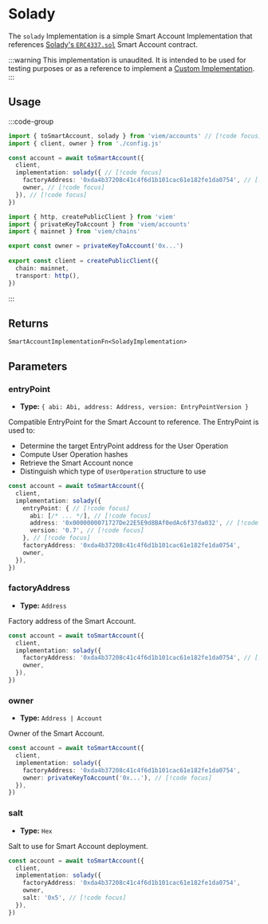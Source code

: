 # Solady

The `solady` Implementation is a simple Smart Account Implementation that references [Solady's `ERC4337.sol`](https://github.com/Vectorized/solady/blob/main/src/accounts/ERC4337.sol) Smart Account contract.

:::warning
This implementation is unaudited. It is intended to be used for testing purposes or as a reference to implement a [Custom Implementation](/docs/accounts/smart/custom).
:::

## Usage

:::code-group

```ts twoslash [example.ts]
import { toSmartAccount, solady } from 'viem/accounts' // [!code focus]
import { client, owner } from './config.js'

const account = await toSmartAccount({
  client,
  implementation: solady({ // [!code focus]
    factoryAddress: '0xda4b37208c41c4f6d1b101cac61e182fe1da0754', // [!code focus]
    owner, // [!code focus]
  }), // [!code focus]
})
```

```ts twoslash [config.ts] filename="config.ts"
import { http, createPublicClient } from 'viem'
import { privateKeyToAccount } from 'viem/accounts'
import { mainnet } from 'viem/chains'

export const owner = privateKeyToAccount('0x...')
 
export const client = createPublicClient({
  chain: mainnet,
  transport: http(),
})
```

:::

## Returns

`SmartAccountImplementationFn<SoladyImplementation>`

## Parameters

### entryPoint

- **Type:** `{ abi: Abi, address: Address, version: EntryPointVersion }`

Compatible EntryPoint for the Smart Account to reference. The EntryPoint is used
to:

- Determine the target EntryPoint address for the User Operation
- Compute User Operation hashes
- Retrieve the Smart Account nonce
- Distinguish which type of `UserOperation` structure to use

```ts
const account = await toSmartAccount({
  client,
  implementation: solady({
    entryPoint: { // [!code focus]
      abi: [/* ... */], // [!code focus]
      address: '0x0000000071727De22E5E9d8BAf0edAc6f37da032', // [!code focus]
      version: '0.7', // [!code focus]
    }, // [!code focus]
    factoryAddress: '0xda4b37208c41c4f6d1b101cac61e182fe1da0754',
    owner,
  }),
})
```

### factoryAddress

- **Type:** `Address`

Factory address of the Smart Account.

```ts
const account = await toSmartAccount({
  client,
  implementation: solady({
    factoryAddress: '0xda4b37208c41c4f6d1b101cac61e182fe1da0754', // [!code focus]
    owner,
  }),
})
```

### owner

- **Type:** `Address | Account`

Owner of the Smart Account.

```ts
const account = await toSmartAccount({
  client,
  implementation: solady({
    factoryAddress: '0xda4b37208c41c4f6d1b101cac61e182fe1da0754',
    owner: privateKeyToAccount('0x...'), // [!code focus]
  }),
})
```

### salt

- **Type:** `Hex`

Salt to use for Smart Account deployment.

```ts
const account = await toSmartAccount({
  client,
  implementation: solady({
    factoryAddress: '0xda4b37208c41c4f6d1b101cac61e182fe1da0754',
    owner,
    salt: '0x5', // [!code focus]
  }),
})
```
